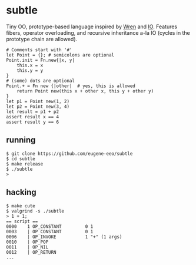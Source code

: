 # subtle

Tiny OO, prototype-based language inspired by
[Wren](https://github.com/wren-lang/wren) and
[IO](https://iolanguage.org/).
Features fibers, operator overloading, and
recursive inheritance a-la IO (cycles in the prototype chain are allowed).

    # Comments start with '#'
    let Point = {}; # semicolons are optional
    Point.init = Fn.new{|x, y|
        this.x = x
        this.y = y
    }
    # (some) dots are optional
    Point.+ = Fn new {|other|  # yes, this is allowed
        return Point new(this x + other x, this y + other y)
    }
    let p1 = Point new(1, 2)
    let p2 = Point new(3, 4)
    let result = p1 + p2
    assert result x == 4
    assert result y == 6

## running

    $ git clone https://github.com/eugene-eeo/subtle
    $ cd subtle
    $ make release
    $ ./subtle
    >

## hacking

    $ make cute
    $ valgrind -s ./subtle
    > 1 + 1;
    == script ==
    0000    1 OP_CONSTANT         0 1
    0003    | OP_CONSTANT         0 1
    0006    | OP_INVOKE           1 "+" (1 args)
    0010    | OP_POP
    0011    | OP_NIL
    0012    | OP_RETURN
    ...
